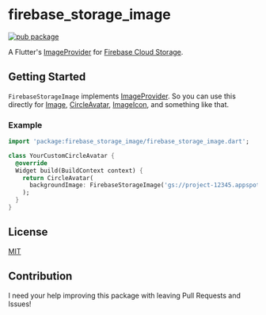 # firebase_storage_image

[![pub package](https://img.shields.io/pub/v/firebase_storage_image.svg)](https://pub.dartlang.org/packages/firebase_storage_image)

A Flutter's [ImageProvider](https://docs.flutter.io/flutter/painting/ImageProvider-class.html) for [Firebase Cloud Storage](https://firebase.google.com/docs/storage/).

## Getting Started

`FirebaseStorageImage` implements [ImageProvider](https://docs.flutter.io/flutter/painting/ImageProvider-class.html). So you can use this directly for [Image](https://docs.flutter.io/flutter/widgets/Image-class.html), [CircleAvatar](https://docs.flutter.io/flutter/material/CircleAvatar-class.html), [ImageIcon](https://docs.flutter.io/flutter/widgets/ImageIcon-class.html), and something like that.

### Example

```dart
import 'package:firebase_storage_image/firebase_storage_image.dart';

class YourCustomCircleAvatar {
  @override
  Widget build(BuildContext context) {
    return CircleAvatar(
      backgroundImage: FirebaseStorageImage('gs://project-12345.appspot.com/path/to/file.png'),
    );
  }
}
```

## License

[MIT](LICENSE)

## Contribution

I need your help improving this package with leaving Pull Requests and Issues!
